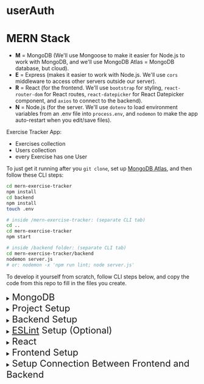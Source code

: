 # userAuth
# MERN Stack


- **M** = MongoDB (We'll use Mongoose to make it easier for Node.js to work with MongoDB, and we'll use MongoDB Atlas = MongoDB database, but cloud).
- **E** = Express (makes it easier to work with Node.js. We'll use `cors` middleware to access other servers outside our server).
- **R** = React (for the frontend. We'll use `bootstrap` for styling, `react-router-dom` for React routes, `react-datepicker` for React Datepicker component, and `axios` to connect to the backend).
- **N** = Node.js (for the server. We'll use `dotenv` to load environment variables from an .env file into `process.env`, and `nodemon` to make the app auto-restart when you edit/save files).

Exercise Tracker App:

- Exercises collection
- Users collection
- every Exercise has one User

To just get it running after you `git clone`, set up [MongoDB Atlas](https://github.com/hchiam/learning-mern-stack#mongodb-atlas), and then follow these CLI steps:

```bash
cd mern-exercise-tracker
npm install
cd backend
npm install
touch .env

# inside /mern-exercise-tracker: (separate CLI tab)
cd ..
cd mern-exercise-tracker
npm start

# inside /backend folder: (separate CLI tab)
cd mern-exercise-tracker/backend
nodemon server.js
# or: nodemon -x 'npm run lint; node server.js'
```

To develop it yourself from scratch, follow CLI steps below, and copy the code from this repo to fill in the files you create.

<details>
<summary><span style="font-size:x-large">MongoDB</span></summary>

### Terms

- Database = Database (in Tabular/Relational DBs)
- Collection = Table (in Tabular/Relational DBs)
- Document = Row (in Tabular/Relational DBs)
- Index = Index (in Tabular/Relational DBs)
- $lookup = Join (in Tabular/Relational DBs)
- Reference = Foreign Key (in Tabular/Relational DBs)

### MongoDB Documents

BSON (looks like JSON). "Documents" can be nested. Data can be placed "right next" to each other.

### MongoDB Atlas

<https://youtu.be/7CqJlxBYj-M?t=293>

Cluster = place to store data (in the cloud).

Hit the "Connect" button to see the security and connection steps.

Set up your `.env` file and paste in the URI that you get from following the instructions in the video above. It should look something like this:

```text
PORT=5000
ATLAS_URI=mongodb+srv://<dbUser>:<password>@cluster0-m5jph.gcp.mongodb.net/test?retryWrites=true&w=majority
```

You need to remember to paste in the `<dbUser>` and `<password>`. Do **NOT** share it publicly, and do **NOT** include the `.env` file in commits.

### MongoDB ObjectId

ObjectId is guaranteed unique across collections: timestamp + random value + count.

</details>

<details>
<summary><span style="font-size:x-large">Project Setup</span></summary>

```bash
node -v
npx create-react-app mern-exercise-tracker
```

</details>

<details>
<summary><span style="font-size:x-large">Backend Setup</span></summary>

```bash
cd mern-exercise-tracker
mkdir backend # in bigger projects: might have backend folder not inside frontend folder
cd backend
npm init
npm install express cors mongoose dotenv
npm install -g nodemon # you might have to do sudo
touch server.js # inside /backend
nodemon server.js
```

Leave `nodemon` running in that CLI tab. Open another CLI tab to run in parallel so you can create more files.

```bash
touch .env
mkdir models # inside /backend
touch models/exercise.model.js
touch models/user.model.js
mkdir routes # inside /backend
touch routes/exercises.js
touch routes/users.js
```

</details>

<details>
<summary><span style="font-size:x-large"><a href="https://github.com/hchiam/learning-eslint-google">ESLint</a> Setup (Optional)</span></summary>

```bash
cd mern-exercise-tracker/backend
npm install --save-dev eslint eslint-config-google # I like to use eslint
./node_modules/.bin/eslint --init
# To check syntax and find problems
# CommonJS (require/exports)
# React
# No TypeScript
# Browser, Node
# JavaScript config file
# Yes, install eslint-plugin-react@latest
nodemon -x 'npm run lint; node server.js' # inside /backend
```

</details>

<details>
<summary><span style="font-size:x-large">React</span></summary>

After `npx create-react-app userAuth` was run, you have the folders `/public` and `/src`:

- **`/public/index.html`** is the page. The auto-generated line `<div id="root"></div>` is where React will attach the React app.
- **`/src/index.js`** is the main JavaScript file. The auto-generated line `import App from './App';` is where it imports the React app, and `ReactDOM.render(<App />, document.getElementById('root'));` is where it actually tries to attach the React app to the `div` with `id="root"` in `/public/index.html`.
- **`/src/App.js`** is the React app.

### React Router DOM

`react-router-dom` makes it easier to route URLs to different React components.

Put everything that you want to use to Router on inside it:

```js
<Router>
  ...
</Router>
```

And put routes inside it:

```js
<Router>
  <div className="container">
    <Navbar />
    <br/>
    <Route path="/" exact component={ExercisesList} />
    <Route path="/edit/:id" component={EditExercise} />
    <Route path="/create" component={CreateExercise} />
    <Route path="/user" component={CreateUser} />
  </div>
</Router>
```

Each `Route` maps a URL `path` to a `component`. (Create these components later: `ExercisesList`, `EditExercise`, `CreateExercise`, `CreateUser`.)

The `<Link>` element from `react-router-dom` lets you link to other routes, like an `<a>` tag that links to a different URL).

### react-datepicker

`react-datepicker` gives you a date picker component for React.

### State = "Variables" in React

Example:

```js
export default class CreateExercise extends Component {
  constructor(props) {
    super(props); // always do this!

    this.onChangeUsername = this.onChangeUsername.bind(this);

    // initialize state ("variables" in React)
    this.state = {
      // set state corresponding to our MongoDB document:
      username: '',
      description: '',
      duration: 0,
      date: new Date(),
      users: [],
    };
  }

  onChangeUsername(e) { // event to be called by username text box function
    // use this.setState({...}); instead of this.state.username = "new username";
    this.setState({
      username: e.target.value, // update just the username in this.state
    });
  }

  ...

};
```

</details>

<details>
<summary><span style="font-size:x-large">Frontend Setup</span></summary>

In a separate CLI tab, run this to start the frontend:

```bash
cd mern-exercise-tracker # not in backend folder
npm start # should auto-open http://localhost:3000
```

^ Every time you save, the page should auto-update.

In yet another separate CLI tab, run more setup commands:

```bash
cd mern-exercise-tracker # not in backend folder
npm install bootstrap react-router-dom react-datepicker
mkdir src/components
touch src/components/navbar.component.js
touch src/components/exercises-list.component.js
touch src/components/edit-exercise.component.js
touch src/components/create-exercise.component.js
touch src/components/create-user.component.js
```

</details>

<details>
<summary><span style="font-size:x-large">Setup Connection Between Frontend and Backend</span></summary>

We'll use `axios` to do that.

```bash
# in /mern-exercise-tracker
npm install axios
```

Then in JS:

```js
import axios from 'axios';
...
// add an exercise to backend!
const backendEndpoint = 'http://localhost:5000/user';
axios.post(backendEndpoint, exercise) // exercise is in the JSON format expected
  .then((res) => console.log(res.data));
```

and:

```js
const backendEndpoint = 'http://localhost:5000/user';
axios.get(backendEndpoint) // get list of users from backend!
  .then((res) => {
    if (res.data.length > 0) {
      this.setState({
        users: res.data.map((user) => user.username),
        username: res.data[0],
      });
    }
  })
  .catch((err) => {
    console.log(err);
  });
```

</details>
